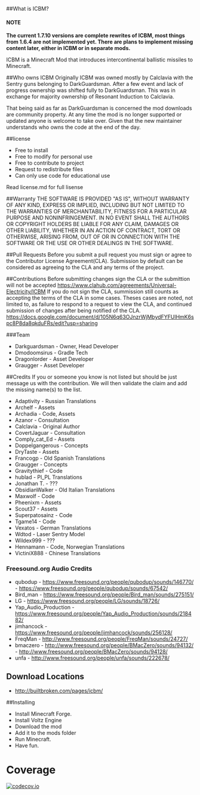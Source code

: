 ##What is ICBM?

#### NOTE

**The current 1.7.10 versions are complete rewrites of ICBM, most things from 1.6.4 are not implemented yet. There are plans to implement missing content later, either in ICBM or in separate mods.**

ICBM is a Minecraft Mod that introduces intercontinental ballistic missiles to Minecraft.

##Who owns ICBM
Originally ICBM was owned mostly by Calclavia with the Sentry guns belonging to DarkGuardsman. After a few event and lack of progress ownership was shifted fully to DarkGuardsman. This was in exchange for majority ownership of Resonant Induction to Calclavia. 

That being said as far as DarkGuardsman is concerned the mod downloads are community property. At any time the mod is no longer supported or updated anyone is welcome to take over. Given that the new maintainer understands who owns the code at the end of the day. 
 
##license
* Free to install
* Free to modify for personal use
* Free to contribute to project
* Request to redistribute files
* Can only use code for educational use

Read license.md for full lisense
 
##Warranty
THE SOFTWARE IS PROVIDED "AS IS", WITHOUT WARRANTY OF ANY KIND, EXPRESS OR
IMPLIED, INCLUDING BUT NOT LIMITED TO THE WARRANTIES OF MERCHANTABILITY,
FITNESS FOR A PARTICULAR PURPOSE AND NONINFRINGEMENT. IN NO EVENT SHALL THE
AUTHORS OR COPYRIGHT HOLDERS BE LIABLE FOR ANY CLAIM, DAMAGES OR OTHER
LIABILITY, WHETHER IN AN ACTION OF CONTRACT, TORT OR OTHERWISE, ARISING FROM,
OUT OF OR IN CONNECTION WITH THE SOFTWARE OR THE USE OR OTHER DEALINGS IN
THE SOFTWARE.

##Pull Requests
Before you submit a pull request you must sign or agree to the Contributor License Agreement(CLA). Submission by default can be considered as agreeing to the CLA and any terms of the project.

##Contributions
Before submitting changes sign the CLA or the submittion will not be accepted https://www.clahub.com/agreements/Universal-Electricity/ICBM
If you do not sign the CLA, summission still counts as accepting the terms of the CLA in some cases. Theses cases are noted, not limited to, as failure to respond to a request to view the CLA, and continued submission of changes after being notified of the CLA.
https://docs.google.com/document/d/105N6q63OJnzrWjMbydFYFUlHmK6spc8P8da8qkduFRs/edit?usp=sharing


###Team
* Darkguardsman     - Owner, Head Developer
* Dmodoomsirus      - Gradle Tech
* Dragonlorder      - Asset Developer
* Graugger          - Asset Developer

##Credits
If you or someone you know is not listed but should be just message us with the contribution. We will then
validate the claim and add the missing name(s) to the list. 

* Adaptivity        - Russian Translations
* Archelf           - Assets
* Archadia          - Code, Assets
* Azanor            - Consultation
* Calclavia         - Original Author 
* CovertJaguar      - Consultation 
* Comply_cat_Ed     - Assets
* Doppelgangerous   - Concepts
* DryTaste          - Assets
* Francogp          - Old Spanish Translations
* Graugger          - Concepts
* Gravitythief      - Code
* hublad			- Pl_PL Translations
* Jonathan T.       - ???
* ObsidianWalker    - Old Italian Translations
* Maxwolf           - Code
* Pheenixm          - Assets
* Scout37           - Assets
* Superpatosainz    - Code
* Tgame14           - Code
* Vexatos           - German Translations
* Wdtod             - Laser Sentry Model
* Wildex999         - ???
* Hennamann         - Code, Norwegian Translations 
* VictiniX888       - Chinese Translations

### Freesound.org Audio Credits
* qubodup               - https://www.freesound.org/people/qubodup/sounds/146770/
                        - https://www.freesound.org/people/qubodup/sounds/67542/
* Bird_man              - https://www.freesound.org/people/Bird_man/sounds/275151/
* LG                    - https://www.freesound.org/people/LG/sounds/18726/
* Yap_Audio_Production  - https://www.freesound.org/people/Yap_Audio_Production/sounds/218482/
* jimhancock			- https://www.freesound.org/people/jimhancock/sounds/256128/
* FreqMan 				- http://www.freesound.org/people/FreqMan/sounds/24727/
* bmaczero				- http://www.freesound.org/people/BMacZero/sounds/94132/
						- http://www.freesound.org/people/BMacZero/sounds/94128/
* unfa                  - http://www.freesound.org/people/unfa/sounds/222678/


## Download Locations
* http://builtbroken.com/pages/icbm/

##Installing
* Install Minecraft Forge.
* Install Voltz Engine
* Download the mod
* Add it to the mods folder
* Run Minecraft.
* Have fun.

Coverage
======
[![codecov.io](http://codecov.io/github/BuiltBrokenModding/ICBM/coverage.svg?branch=development)](http://codecov.io/github/BuiltBrokenModding/ICBM?branch=development)
